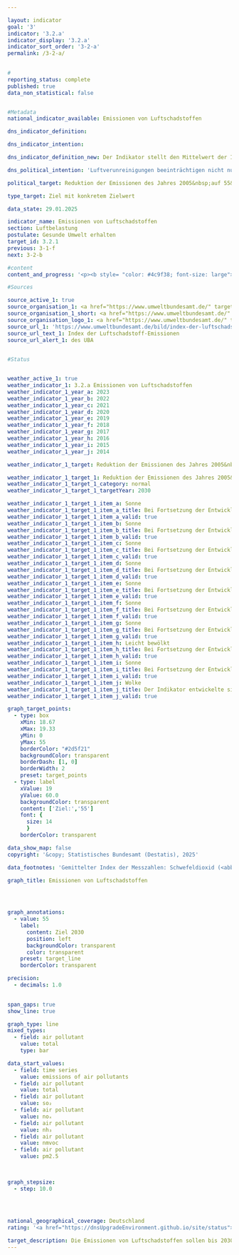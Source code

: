 ```yaml
---

layout: indicator        
goal: '3'        
indicator: '3.2.a'        
indicator_display: '3.2.a'        
indicator_sort_order: '3-2-a'        
permalink: /3-2-a/        
        

#
reporting_status: complete        
published: true        
data_non_statistical: false        


#Metadata        
national_indicator_available: Emissionen von Luftschadstoffen        

dns_indicator_definition:         

dns_indicator_intention:         

dns_indicator_definition_new: Der Indikator stellt den Mittelwert der Indizes der nationalen Emissionen der fünf Luftschadstoffe Schwefeldioxid (<abbr title="Schwefeldioxid" tabindex="0">SO₂</abbr>), Stickstoffoxid (<abbr title="Stickstoffoxid" tabindex="0">NOₓ</abbr>), Ammoniak (<abbr title="Ammoniak" tabindex="0">NH₃</abbr>), flüchtige organische Verbindungen (<abbr title="Non-methane volatile organic compounds (Flüchtige organische Verbindungen ohne Methan)" tabindex="0">NMVOC</abbr>) und Feinstaub (<abbr title="Feinstaub (Durchmesser kleiner 2,5&nbsp;Mikrometer)" tabindex="0">PM₂,₅</abbr>) im Vergleich zum Basisjahr 2005&nbsp;dar.        

dns_political_intention: 'Luftverunreinigungen beeinträchtigen nicht nur die Gesundheit der Menschen, sondern auch Ökosysteme und Artenvielfalt. Das ungewichtete Mittel der Emissionen bestimmter Luftschadstoffe soll daher bis zum Jahr 2030&nbsp;um 45&nbsp;Prozent gegenüber dem Jahr 2005&nbsp;sinken. Dieses Ziel basiert auf der Verpflichtung Deutschlands gegenüber der Europäischen Union (<abbr title="Europäische Union" tabindex="0">EU</abbr>), den Ausstoß der einzelnen Luftschadstoffe bis 2030&nbsp;wie folgt zu reduzieren: Schwefeldioxid (<abbr title="Schwefeldioxid" tabindex="0">SO₂</abbr>) um 58&nbsp;Prozent, Stickstoffoxid (<abbr title="Stickstoffoxid" tabindex="0">NOₓ</abbr>) um 65&nbsp;Prozent, Ammoniak (<abbr title="Ammoniak" tabindex="0">NH₃</abbr>) um 29&nbsp;Prozent, flüchtige organische Verbindungen (<abbr title="Non-methane volatile organic compounds (Flüchtige organische Verbindungen ohne Methan)" tabindex="0">NMVOC</abbr>) um 28&nbsp;Prozent und Feinstaub (<abbr title="Feinstaub (Durchmesser kleiner 2,5&nbsp;Mikrometer)" tabindex="0">PM₂,₅</abbr>) um 43&nbsp;Prozent.'        

political_target: Reduktion der Emissionen des Jahres 2005&nbsp;auf 55&nbsp;Prozent (ungewichtetes Mittel der fünf Schadstoffe) bis 2030        

type_target: Ziel mit konkretem Zielwert        

data_state: 29.01.2025        

indicator_name: Emissionen von Luftschadstoffen        
section: Luftbelastung        
postulate: Gesunde Umwelt erhalten        
target_id: 3.2.1        
previous: 3-1-f        
next: 3-2-b        

#content         
content_and_progress: '<p><b style= "color: #4c9f38; font-size: large">3.2.a Emissionen von Luftschadstoffen</b><br><br>Dieser Indikator stellt das ungewichtete, arithmetische Mittel der prozentualen Entwicklung der in Deutschland freigesetzten Emissionen von Schwefeldioxid (<abbr title="Schwefeldioxid" tabindex="0">SO₂</abbr>), Stickstoffoxid (<abbr title="Stickstoffoxid" tabindex="0">NOₓ</abbr>), Ammoniak (<abbr title="Ammoniak" tabindex="0">NH₃</abbr>), flüchtigen organischen Verbindungen (<abbr title="Non-methane volatile organic compounds (Flüchtige organische Verbindungen ohne Methan)" tabindex="0">NMVOC</abbr>) und Feinstaub (<abbr title="Feinstaub (Durchmesser kleiner 2,5&nbsp;Mikrometer)" tabindex="0">PM₂.₅</abbr>) dar. Die Veränderungsraten der einzelnen Luftschadstoffe fließen dabei gleichwertig in die Berechnung ein&nbsp;–&nbsp;unabhängig davon, dass sie unterschiedliche Ursachen und Wirkungen haben. Daher ist der Indikator nur indirekt an die Einhaltung der gegenüber der Europäischen Union (<abbr title="Europäische Union" tabindex="0">EU</abbr>) verpflichtenden Emissionsminderungsziele gekoppelt. Es ist somit möglich, dass die Reduktionsziele des Gesamtindikators erreicht werden, während die Emissionsminderungsziele für einzelne Schadstoffe verfehlt werden.<br><br>Die Ausgangsdaten, die als Grundlage für die Berichtspflichten im Rahmen der Genfer Luftreinhaltekonvention (<abbr title="Convention on Long-Range Transboundary Air Pollution (Genfer Luftreinhaltekonvention)" tabindex="0">CLRTAP</abbr>) sowie der <abbr title="Europäische Union" tabindex="0">EU</abbr>-Richtlinie über nationale Emissionshöchstmengen (<abbr title="National Emission Ceilings Directive (Richtlinie über nationale Emissionshöchstmengen)" tabindex="0">NEC</abbr>-Richtlinie) dienen, werden jährlich vom Umweltbundesamt (<abbr title="Umweltbundesamt" tabindex="0">UBA</abbr>) ermittelt. Im Anschluss bereiten die Umweltökonomischen Gesamtrechnungen (<abbr title="Umweltökonomische Gesamtrechnungen" tabindex="0">UGR</abbr>) des Statistischen Bundesamtes diese Daten weiter auf. Dabei werden die einzelnen Emissionen unter anderem nach verschiedenen Wirtschaftszweigen und den privaten Haushalten differenziert ausgewiesen.<br><br>Die Emissionen von Luftschadstoffen insgesamt sind nach vorläufigen Berechnungen bis zum Jahr 2023&nbsp;im Vergleich zu 2005&nbsp;um 39,3&nbsp;% zurückgegangen. Damit entwickelte sich der Indikator in die angestrebte Richtung und würde&nbsp;–&nbsp;bei gleichbleibender Entwicklung&nbsp;–&nbsp;das Ziel erreichen, die Emissionen bis 2030&nbsp;auf 55&nbsp;% des Niveaus von 2005&nbsp;zu reduzieren.<br><br>Die Emissionen der einzelnen Schadstoffe reduzierten sich im Zeitraum von 2005&nbsp;bis 2023&nbsp;jedoch unterschiedlich stark. Auf Grundlage der Entwicklung der vergangenen Jahre können die von Deutschland gegenüber der <abbr title="Europäische Union" tabindex="0">EU</abbr> eingegangenen Reduktionsverpflichtungen bis 2030&nbsp;für jeden einzelnen Luftschadstoff erreicht werden.<br><br>Die Emissionen flüchtiger organischer Verbindungen (<abbr title="Non-methane volatile organic compounds (Flüchtige organische Verbindungen ohne Methan)" tabindex="0">NMVOC</abbr>), die überwiegend durch den industriellen Einsatz von Lösungsmitteln verursacht werden, konnten im genannten Zeitraum um 34,9&nbsp;% deutlich gesenkt werden.<br><br>Im angegebenen Zeitraum sanken die Emissionen von Feinstaub (<abbr title="Feinstaub (Durchmesser kleiner 2,5&nbsp;Mikrometer)" tabindex="0">PM₂.₅</abbr>) um 40,9&nbsp;%. Im Jahr 2023&nbsp;entfiel der größte Anteil der Feinstaub-Emissionen auf Haushalte und Kleinverbraucher mit 26,2&nbsp;%. Die Industrie war für 27,5&nbsp;% der Emissionen verantwortlich. Auf den Verkehrsbereich entfielen 24,3&nbsp;% der Feinstaub-Emissionen&nbsp;–&nbsp;das sind 9,4&nbsp;Prozentpunkte weniger als im Jahr 2005.<br><br>Die Emissionen von Stickstoffoxiden (<abbr title="Stickstoffoxid" tabindex="0">NOₓ</abbr>) gingen bis 2023&nbsp;im Vergleich zu 2005&nbsp;um 47,3&nbsp;% zurück und entwickelten sich damit ebenfalls in die angestrebte Richtung. Der Hauptanteil der Stickstoffoxid-Emissionen wurde im Jahr 2023&nbsp;vor allem durch den Verkehrssektor und die Energiewirtschaft verursacht.<br><br>Die Emissionen von Schwefeldioxid (<abbr title="Schwefeldioxid" tabindex="0">SO₂</abbr>), die hauptsächlich in der Energiewirtschaft entstehen, sind im betrachteten Zeitraum um 54,1&nbsp;% zurückgegangen.<br><br>Die Emissionen von Ammoniak (<abbr title="Ammoniak" tabindex="0">NH₃</abbr>) sind im Jahr 2018&nbsp;erstmals deutlich unter das Niveau von 2005&nbsp;gesunken. Im gesamten Betrachtungszeitraum von 2005&nbsp;bis 2023&nbsp;beträgt der Rückgang 20,3&nbsp;%. Zwischen 2005&nbsp;und 2018&nbsp;kam es jedoch zeitweise zu einem Anstieg der Ammoniak-Emissionen, wodurch sich im gesamten Zeitraum nur ein moderater Rückgang ergibt. Hauptursache für den Anstieg in diesem Zeitraum war die landwirtschaftliche Bodennutzung, insbesondere die Ausbringung von Gärresten aus der Vergärung von Energiepflanzen. Etwa die Hälfte der Ammoniak-Emissionen ist dieser Quellgruppe zuzuordnen.</p>'                

#Sources        

source_active_1: true
source_organisation_1: <a href="https://www.umweltbundesamt.de/" target="_blank" onclick="return confirm_alert('des UBA', 'De')">Umweltbundesamt</a>
source_organisation_1_short: <a href="https://www.umweltbundesamt.de/" target="_blank" onclick="return confirm_alert('des UBA', 'De')">Umweltbundesamt</a>
source_organisation_logo_1: <a href="https://www.umweltbundesamt.de/" target="_blank" onclick="return confirm_alert('des UBA', 'De')"><img src="https://dnsTestEnvironment.github.io/dns-indicators/public/OrgImgDe/uba.png" alt="Umweltbundesamt" title=" Klicken Sie hier um zur Homepage der Organisation Umweltbundesamt zu gelangen." style="height:60px; width:148px; border:transparent"/></a>
source_url_1: 'https://www.umweltbundesamt.de/bild/index-der-luftschadstoff-emissionen'
source_url_text_1: Index der Luftschadstoff-Emissionen
source_url_alert_1: des UBA
        

#Status        


weather_active_1: true
weather_indicator_1: 3.2.a Emissionen von Luftschadstoffen
weather_indicator_1_year_a: 2023
weather_indicator_1_year_b: 2022
weather_indicator_1_year_c: 2021
weather_indicator_1_year_d: 2020
weather_indicator_1_year_e: 2019
weather_indicator_1_year_f: 2018
weather_indicator_1_year_g: 2017
weather_indicator_1_year_h: 2016
weather_indicator_1_year_i: 2015
weather_indicator_1_year_j: 2014

weather_indicator_1_target: Reduktion der Emissionen des Jahres 2005&nbsp;auf 55&nbsp;Prozent (ungewichtetes Mittel der fünf Schadstoffe) bis 2030

weather_indicator_1_target_1: Reduktion der Emissionen des Jahres 2005&nbsp;auf 55&nbsp;Prozent (ungewichtetes Mittel der fünf Schadstoffe) bis 2030
weather_indicator_1_target_1_category: normal
weather_indicator_1_target_1_targetYear: 2030

weather_indicator_1_target_1_item_a: Sonne
weather_indicator_1_target_1_item_a_title: Bei Fortsetzung der Entwicklung aus 2023 wäre der Zielwert erreicht oder um weniger als 5&nbsp;% der Differenz zwischen Zielwert und dem Wert aus 2023 verfehlt worden.
weather_indicator_1_target_1_item_a_valid: true
weather_indicator_1_target_1_item_b: Sonne
weather_indicator_1_target_1_item_b_title: Bei Fortsetzung der Entwicklung aus 2022 wäre der Zielwert erreicht oder um weniger als 5&nbsp;% der Differenz zwischen Zielwert und dem Wert aus 2022 verfehlt worden.
weather_indicator_1_target_1_item_b_valid: true
weather_indicator_1_target_1_item_c: Sonne
weather_indicator_1_target_1_item_c_title: Bei Fortsetzung der Entwicklung aus 2021 wäre der Zielwert erreicht oder um weniger als 5&nbsp;% der Differenz zwischen Zielwert und dem Wert aus 2021 verfehlt worden.
weather_indicator_1_target_1_item_c_valid: true
weather_indicator_1_target_1_item_d: Sonne
weather_indicator_1_target_1_item_d_title: Bei Fortsetzung der Entwicklung aus 2020 wäre der Zielwert erreicht oder um weniger als 5&nbsp;% der Differenz zwischen Zielwert und dem Wert aus 2020 verfehlt worden.
weather_indicator_1_target_1_item_d_valid: true
weather_indicator_1_target_1_item_e: Sonne
weather_indicator_1_target_1_item_e_title: Bei Fortsetzung der Entwicklung aus 2019 wäre der Zielwert erreicht oder um weniger als 5&nbsp;% der Differenz zwischen Zielwert und dem Wert aus 2019 verfehlt worden.
weather_indicator_1_target_1_item_e_valid: true
weather_indicator_1_target_1_item_f: Sonne
weather_indicator_1_target_1_item_f_title: Bei Fortsetzung der Entwicklung aus 2018 wäre der Zielwert erreicht oder um weniger als 5&nbsp;% der Differenz zwischen Zielwert und dem Wert aus 2018 verfehlt worden.
weather_indicator_1_target_1_item_f_valid: true
weather_indicator_1_target_1_item_g: Sonne
weather_indicator_1_target_1_item_g_title: Bei Fortsetzung der Entwicklung aus 2017 wäre der Zielwert erreicht oder um weniger als 5&nbsp;% der Differenz zwischen Zielwert und dem Wert aus 2017 verfehlt worden.
weather_indicator_1_target_1_item_g_valid: true
weather_indicator_1_target_1_item_h: Leicht bewölkt
weather_indicator_1_target_1_item_h_title: Bei Fortsetzung der Entwicklung von 2016 wäre das Ziel um mindestens 5&nbsp;%, aber maximal um 20&nbsp;% der Differenz zwischen Zielwert und dem Wert aus 2016 verfehlt worden.
weather_indicator_1_target_1_item_h_valid: true
weather_indicator_1_target_1_item_i: Sonne
weather_indicator_1_target_1_item_i_title: Bei Fortsetzung der Entwicklung aus 2015 wäre der Zielwert erreicht oder um weniger als 5&nbsp;% der Differenz zwischen Zielwert und dem Wert aus 2015 verfehlt worden.
weather_indicator_1_target_1_item_i_valid: true
weather_indicator_1_target_1_item_j: Wolke
weather_indicator_1_target_1_item_j_title: Der Indikator entwickelte sich in 2014 zwar in die gewünschte Richtung auf das Ziel zu, bei Fortsetzung der Entwicklung wäre das Ziel im Zieljahr aber um mehr als 20 % der Differenz zwischen Zielwert und dem Wert aus 2014 verfehlt worden.
weather_indicator_1_target_1_item_j_valid: true        

graph_target_points:
  - type: box
    xMin: 18.67
    xMax: 19.33
    yMin: 0
    yMax: 55
    borderColor: "#2d5f21"
    backgroundColor: transparent
    borderDash: [1, 0]
    borderWidth: 2
    preset: target_points
  - type: label
    xValue: 19
    yValue: 60.0
    backgroundColor: transparent
    content: ['Ziel:','55']
    font: {
      size: 14
      }
    borderColor: transparent        

data_show_map: false        
copyright: '&copy; Statistisches Bundesamt (Destatis), 2025'        

data_footnotes: 'Gemittelter Index der Messzahlen: Schwefeldioxid (<abbr title="Schwefeldioxid" tabindex="0">SO₂</abbr>), Stickstoffoxide (<abbr title="Stickstoffoxid" tabindex="0">NOₓ</abbr>), Ammoniak (<abbr title="Ammoniak" tabindex="0">NH₃</abbr>), flüchtige organische Verbindungen (<abbr title="Non-methane volatile organic compounds (Flüchtige organische Verbindungen ohne Methan)" tabindex="0">NMVOC</abbr>) und Feinstaub (<abbr title="Feinstaub (Durchmesser kleiner 2,5&nbsp;Mikrometer)" tabindex="0">PM₂.₅</abbr>).<br>• 2023&nbsp;vorläufige Daten.'        

graph_title: Emissionen von Luftschadstoffen        

        


graph_annotations:
  - value: 55
    label:
      content: Ziel 2030
      position: left
      backgroundColor: transparent
      color: transparent
    preset: target_line
    borderColor: transparent        

precision: 
  - decimals: 1.0
            

span_gaps: true        
show_line: true        

graph_type: line        
mixed_types:
  - field: air pollutant
    value: total
    type: bar        

data_start_values: 
  - field: time series
    value: emissions of air pollutants
  - field: air pollutant
    value: total
  - field: air pollutant
    value: so₂
  - field: air pollutant
    value: noₓ
  - field: air pollutant
    value: nh₃
  - field: air pollutant
    value: nmvoc
  - field: air pollutant
    value: pm2.5        

        

graph_stepsize: 
  - step: 10.0
            

                        

national_geographical_coverage: Deutschland                
rating: '<a href="https://dnsUpgradeEnvironment.github.io/site/status"><img src="https://sdg-indikatoren.de/public/Wettersymbole/Sonne.png" title="Bei Fortsetzung der Entwicklung aus 2023 wäre der Zielwert erreicht oder um weniger als 5&nbsp;% der Differenz zwischen Zielwert und dem Wert aus 2023 verfehlt worden." alt="Wettersymbol Sonne"/></a>'        

target_description: Die Emissionen von Luftschadstoffen sollen bis 2030&nbsp;auf höchstens 55&nbsp;Prozent des Wertes von 2005&nbsp;gesenkt werden.<br><br>Ausgehend von der Zielformulierung würde (trotz Stagnation in den Jahren 2021&nbsp;und 2022) bei Fortsetzung der durchschnittlichen Entwicklung der letzten sechs Jahre, das politisch festgelegte Ziel bereits 2025&nbsp;erreicht werden. Der Indikator 3.2.a wird für das Jahr 2023&nbsp;mit „Sonne“ bewertet.        
---
```



